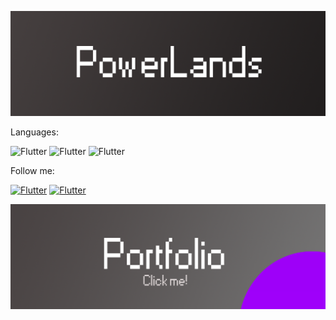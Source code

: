[![Header](https://github.com/PowerLands1/PowerLands1/blob/main/assets/header.png)](https://vk.com/powerlands)

Languages:

![Flutter](https://img.shields.io/badge/-Java-090909?style=for-the-badge&logo=java&logoColor=B1C12B)
![Flutter](https://img.shields.io/badge/-Bukkit.API-090909?style=for-the-badge&logo=minecraft&logoColor=4ce1fb)
![Flutter](https://img.shields.io/badge/-Spigot.API-090909?style=for-the-badge&logo=minecraft&logoColor=fb0000)

Follow me:

[![Flutter](https://img.shields.io/badge/-VKontakte-090909?style=for-the-badge&logo=vk&logoColor=0b0dfb)](https://vk.com/powerlands)
[![Flutter](https://img.shields.io/badge/-Telegram-090909?style=for-the-badge&logo=telegram&logoColor=0b0dfb)](https://telegram.me/landspower)





[![Header](https://github.com/PowerLands1/PowerLands1/blob/main/assets/portfolo.png)](https://vk.com/powerlandss)
